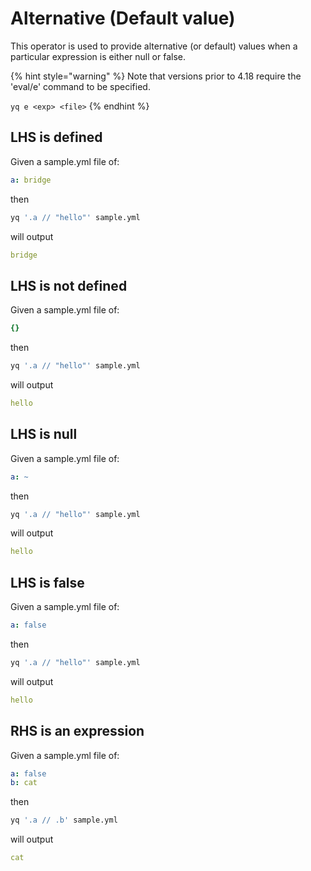 # Alternative (Default value)

This operator is used to provide alternative (or default) values when a particular expression is either null or false.

{% hint style="warning" %}
Note that versions prior to 4.18 require the 'eval/e' command to be specified.&#x20;

`yq e <exp> <file>`
{% endhint %}

## LHS is defined
Given a sample.yml file of:
```yaml
a: bridge
```
then
```bash
yq '.a // "hello"' sample.yml
```
will output
```yaml
bridge
```

## LHS is not defined
Given a sample.yml file of:
```yaml
{}
```
then
```bash
yq '.a // "hello"' sample.yml
```
will output
```yaml
hello
```

## LHS is null
Given a sample.yml file of:
```yaml
a: ~
```
then
```bash
yq '.a // "hello"' sample.yml
```
will output
```yaml
hello
```

## LHS is false
Given a sample.yml file of:
```yaml
a: false
```
then
```bash
yq '.a // "hello"' sample.yml
```
will output
```yaml
hello
```

## RHS is an expression
Given a sample.yml file of:
```yaml
a: false
b: cat
```
then
```bash
yq '.a // .b' sample.yml
```
will output
```yaml
cat
```

